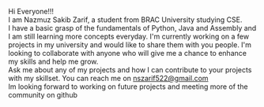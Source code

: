 Hi Everyone!!!<br/>
I am Nazmuz Sakib Zarif, a student from BRAC University studying CSE.<br/>
I have a basic grasp of the fundamentals of Python, Java and Assembly and I am still learning more concepts everyday.
I'm currently working on a few projects in my university and would like to share them with you people.
I'm looking to collaborate with anyone who will give me a chance to enhance my skills and help me grow.<br/>
Ask me about any of my projects and how I can contribute to your projects with my skillset.
You can reach me on nszarif522@gmail.com<br/>
Im looking forward to working on future projects and meeting more of the community on github

<!--
**Zyptonix/Zyptonix** is a ✨ _special_ ✨ repository because its `README.md` (this file) appears on your GitHub profile.

Here are some ideas to get you started:

- 🔭 I’m currently working on ...
- 🌱 I’m currently learning ...
- 👯 I’m looking to collaborate on ...
- 🤔 I’m looking for help with ...
- 💬 Ask me about ...
- 📫 How to reach me: ...
- 😄 Pronouns: ...
- ⚡ Fun fact: ...
-->
